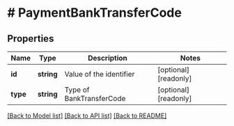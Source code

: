 # # PaymentBankTransferCode

## Properties

Name | Type | Description | Notes
------------ | ------------- | ------------- | -------------
**id** | **string** | Value of the identifier | [optional] [readonly]
**type** | **string** | Type of BankTransferCode | [optional] [readonly]

[[Back to Model list]](../../README.md#models) [[Back to API list]](../../README.md#endpoints) [[Back to README]](../../README.md)
